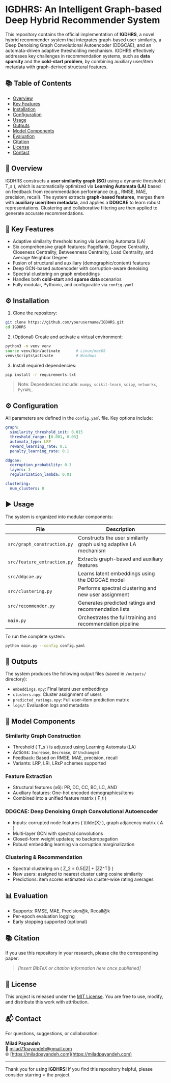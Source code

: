 # IGDHRS: An Intelligent Graph-based Deep Hybrid Recommender System

This repository contains the official implementation of **IGDHRS**, a novel hybrid recommender system that integrates graph-based user similarity, a Deep Denoising Graph Convolutional Autoencoder (DDGCAE), and an automata-driven adaptive thresholding mechanism. IGDHRS effectively addresses key challenges in recommendation systems, such as **data sparsity** and the **cold-start problem**, by combining auxiliary user/item metadata with graph-derived structural features.

## 📚 Table of Contents

- [Overview](#overview)
- [Key Features](#key-features)
- [Installation](#installation)
- [Configuration](#configuration)
- [Usage](#usage)
- [Outputs](#outputs)
- [Model Components](#model-components)
- [Evaluation](#evaluation)
- [Citation](#citation)
- [License](#license)
- [Contact](#contact)



## 📖 Overview

IGDHRS constructs a **user similarity graph (SG)** using a dynamic threshold \( T_s \), which is automatically optimized via **Learning Automata (LA)** based on feedback from recommendation performance (e.g., RMSE, MAE, precision, recall). The system extracts **graph-based features**, merges them with **auxiliary user/item metadata**, and applies a **DDGCAE** to learn robust representations. Clustering and collaborative filtering are then applied to generate accurate recommendations.

## 🚀 Key Features

- Adaptive similarity threshold tuning via Learning Automata (LA)
- Six comprehensive graph features: PageRank, Degree Centrality, Closeness Centrality, Betweenness Centrality, Load Centrality, and Average Neighbor Degree
- Fusion of structural and auxiliary (demographic/content) features
- Deep GCN-based autoencoder with corruption-aware denoising
- Spectral clustering on graph embeddings
- Handles both **cold-start** and **sparse data** scenarios
- Fully modular, Pythonic, and configurable via `config.yaml`

## ⚙️ Installation

1. Clone the repository:

```bash
git clone https://github.com/yourusername/IGDHRS.git
cd IGDHRS
```

2. (Optional) Create and activate a virtual environment:

```bash
python3 -m venv venv
source venv/bin/activate       # Linux/macOS
venv\Scripts\activate          # Windows
```

3. Install required dependencies:

```bash
pip install -r requirements.txt
```

> Note: Dependencies include: `numpy`, `scikit-learn`, `scipy`, `networkx`, `PyYAML`.

## ⚙️ Configuration

All parameters are defined in the `config.yaml` file. Key options include:

```yaml
graph:
  similarity_threshold_init: 0.015
  threshold_range: [0.001, 0.03]
  automata_type: LRP
  reward_learning_rate: 0.1
  penalty_learning_rate: 0.1

ddgcae:
  corruption_probability: 0.3
  layers: 3
  regularization_lambda: 0.01

clustering:
  num_clusters: 8
```

## ▶️ Usage

The system is organized into modular components:

| File | Description |
|------|-------------|
| `src/graph_construction.py` | Constructs the user similarity graph using adaptive LA mechanism |
| `src/feature_extraction.py` | Extracts graph-based and auxiliary features |
| `src/ddgcae.py` | Learns latent embeddings using the DDGCAE model |
| `src/clustering.py` | Performs spectral clustering and new user assignment |
| `src/recommender.py` | Generates predicted ratings and recommendation lists |
| `main.py` | Orchestrates the full training and recommendation pipeline |

To run the complete system:

```bash
python main.py --config config.yaml
```

## 📂 Outputs

The system produces the following output files (saved in `/outputs/` directory):

- `embeddings.npy`: Final latent user embeddings
- `clusters.npy`: Cluster assignment of users
- `predicted_ratings.npy`: Full user–item prediction matrix
- `logs/`: Evaluation logs and metadata

## 🧠 Model Components

### Similarity Graph Construction

- Threshold \( T_s \) is adjusted using Learning Automata (LA)
- Actions: `Increase`, `Decrease`, or `Unchanged`
- Feedback: Based on RMSE, MAE, precision, recall
- Variants: LRP, LRI, LRεP schemes supported

### Feature Extraction

- Structural features (x6): PR, DC, CC, BC, LC, AND
- Auxiliary features: One-hot encoded demographics/items
- Combined into a unified feature matrix \( F_t \)

### DDGCAE: Deep Denoising Graph Convolutional Autoencoder

- Inputs: corrupted node features \( \tilde{X} \), graph adjacency matrix \( A \)
- Multi-layer GCN with spectral convolutions
- Closed-form weight updates; no backpropagation
- Robust embedding learning via corruption marginalization

### Clustering & Recommendation

- Spectral clustering on \( Z_2 = 0.5(|Z| + |ZZ^T|) \)
- New users: assigned to nearest cluster using cosine similarity
- Predictions: item scores estimated via cluster-wise rating averages

## 📊 Evaluation

- Supports: RMSE, MAE, Precision@k, Recall@k
- Per-epoch evaluation logging
- Early stopping supported (optional)

## 📚 Citation

If you use this repository in your research, please cite the corresponding paper:

> _[Insert BibTeX or citation information here once published]_

## 🪪 License

This project is released under the [MIT License](LICENSE). You are free to use, modify, and distribute this work with attribution.

## 📬 Contact

For questions, suggestions, or collaboration:

**Milad Payandeh**  
📧 [milad71payandeh@gmail.com](mailto:milad71payandeh@gmail.com)  
🌐 [https://miladpayandeh.com](https://miladpayandeh.com)

---

Thank you for using **IGDHRS**! If you find this repository helpful, please consider starring ⭐ the project.
